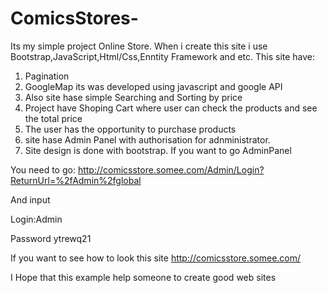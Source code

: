 # ComicsStores-
Its my simple project Online Store. When i create this site i use Bootstrap,JavaScript,Html/Css,Enntity Framework and etc.
This site have:
1) Pagination
2) GoogleMap its was developed using javascript and google API
3) Also site hase simple Searching and Sorting by price
5) Project have Shoping Cart where user can check the products and see the total price
4) The user has the opportunity to purchase products
5) site hase Admin Panel with authorisation for adnministrator.
6) Site design is done with bootstrap.
If you want to go AdminPanel

You need to go: http://comicsstore.somee.com/Admin/Login?ReturnUrl=%2fAdmin%2fglobal

And input

Login:Admin

Password ytrewq21

If you want to see how to look this site
http://comicsstore.somee.com/

I Hope that this example help someone to create good web sites
